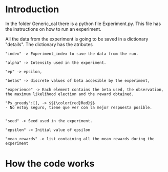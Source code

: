 # Introduction

In the folder Generic_cal there is a python file Experiment.py. This file has the instructions on how to run an experiment.

All the data from the experiment is going to be saved in a dictionary "details". The dictionary has the atributes
```
"index" -> Experiment_index to save the data from the run.

"alpha" -> Intensity used in the experiment.

"ep" -> epsilon,

"betas" -> discrete values of beta accesible by the experiment,

"experience" -> Each element contains the beta used, the observation, the maximum likelihood election and the reward obtained.

"Ps_greedy":[], -> $${\color{red}Red}$$
- No estoy seguro, tiene que ver con la mejor respuesta posible.


"seed" -> Seed used in the experiment.

"epsilon" -> Initial value of epsilon

"mean_rewards" -> list containing all the mean rewards during the experiment
```

# How the code works
